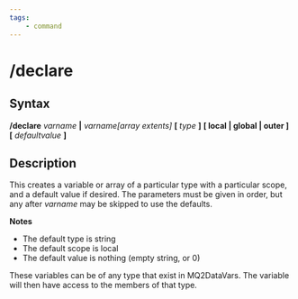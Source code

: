 ```yaml
---
tags:
    - command
---
```

# /declare

## Syntax

**/declare** _varname_ **|** _varname[array extents]_ **[** _type_ **]** **[ local | global | outer ]** **[** _defaultvalue_ **]**

## Description

This creates a variable or array of a particular type with a particular scope, and a default value if desired. The parameters must be given in order, but any after _varname_ may be skipped to use the defaults.

**Notes**

* The default type is string
* The default scope is local
* The default value is nothing (empty string, or 0)

These variables can be of any type that exist in MQ2DataVars. The variable will then have access to the members of that type.
